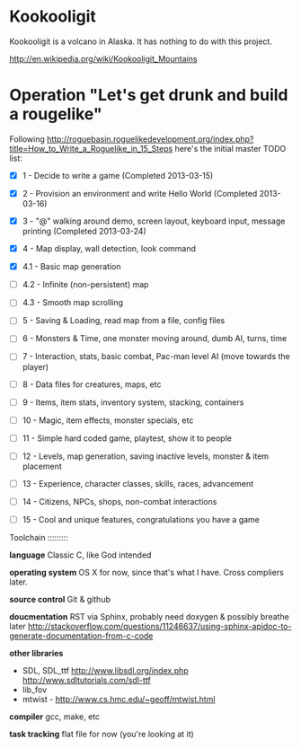 Kookooligit
===========

Kookooligit is a volcano in Alaska.  It has nothing to do with this project.

http://en.wikipedia.org/wiki/Kookooligit_Mountains

Operation "Let's get drunk and build a rougelike"
=================================================

Following http://roguebasin.roguelikedevelopment.org/index.php?title=How_to_Write_a_Roguelike_in_15_Steps
here's the initial master TODO list:

 - [x] 1 - Decide to write a game (Completed 2013-03-15)

 - [x] 2 - Provision an environment and write Hello World (Completed 2013-03-16)

 - [x] 3 - "@" walking around demo, screen layout, keyboard input, message printing (Completed 2013-03-24)

 - [x] 4 - Map display, wall detection, look command
 
 - [x] 4.1 - Basic map generation

 - [ ] 4.2 - Infinite (non-persistent) map

 - [ ] 4.3 - Smooth map scrolling

 - [ ] 5 - Saving & Loading, read map from a file, config files

 - [ ] 6 - Monsters & Time, one monster moving around, dumb AI, turns, time

 - [ ] 7 - Interaction, stats, basic combat, Pac-man level AI (move towards the player)

 - [ ] 8 - Data files for creatures, maps, etc

 - [ ] 9 - Items, item stats, inventory system, stacking, containers

 - [ ] 10 - Magic, item effects, monster specials, etc

 - [ ] 11 - Simple hard coded game, playtest, show it to people

 - [ ] 12 - Levels, map generation, saving inactive levels, monster & item placement

 - [ ] 13 - Experience, character classes, skills, races, advancement

 - [ ] 14 - Citizens, NPCs, shops, non-combat interactions

 - [ ] 15 - Cool and unique features, congratulations you have a game


Toolchain
:::::::::

**language** Classic C, like God intended

**operating system** OS X for now, since that's what I have.  Cross compliers later.

**source control** Git & github

**doucmentation** RST via Sphinx, probably need doxygen & possibly breathe later http://stackoverflow.com/questions/11246637/using-sphinx-apidoc-to-generate-documentation-from-c-code

**other libraries** 

  * SDL, SDL_ttf http://www.libsdl.org/index.php  http://www.sdltutorials.com/sdl-ttf
  * lib_fov
  * mtwist - http://www.cs.hmc.edu/~geoff/mtwist.html

**compiler** gcc, make, etc

**task tracking** flat file for now (you're looking at it)
